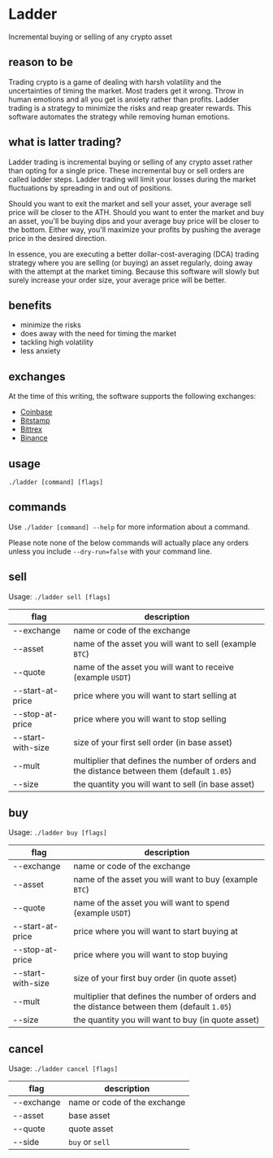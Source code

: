 # Ladder

Incremental buying or selling of any crypto asset

## reason to be

Trading crypto is a game of dealing with harsh volatility and the uncertainties of timing the market. Most traders get it wrong. Throw in human emotions and all you get is anxiety rather than profits. Ladder trading is a strategy to minimize the risks and reap greater rewards. This software automates the strategy while removing human emotions.

## what is latter trading?

Ladder trading is incremental buying or selling of any crypto asset rather than opting for a single price. These incremental buy or sell orders are called ladder steps. Ladder trading will limit your losses during the market fluctuations by spreading in and out of positions. 

Should you want to exit the market and sell your asset, your average sell price will be closer to the ATH. Should you want to enter the market and buy an asset, you'll be buying dips and your average buy price will be closer to the bottom. Either way, you'll maximize your profits by pushing the average price in the desired direction.

In essence, you are executing a better dollar-cost-averaging (DCA) trading strategy where you are selling (or buying) an asset regularly, doing away with the attempt at the market timing. Because this software will slowly but surely increase your order size, your average price will be better.

## benefits

* minimize the risks
* does away with the need for timing the market
* tackling high volatility
* less anxiety

## exchanges

At the time of this writing, the software supports the following exchanges:
* [Coinbase](https://pro.coinbase.com)
* [Bitstamp](https://www.bitstamp.net/ref/QWE1MDzZoyPWZNyU)
* [Bittrex](https://bittrex.com/discover/join?referralCode=CIC-YDN-5DX)
* [Binance](https://accounts.binance.com/en/register?ref=17133979)

## usage

`./ladder [command] [flags]`

## commands

Use `./ladder [command] --help` for more information about a command.

Please note none of the below commands will actually place any orders unless you include `--dry-run=false` with your command line.

## sell

Usage: `./ladder sell [flags]`

| flag              | description                                                                                 |
|-------------------|---------------------------------------------------------------------------------------------|
| --exchange        | name or code of the exchange                                                                |
| --asset           | name of the asset you will want to sell (example `BTC`)                                     |
| --quote           | name of the asset you will want to receive (example `USDT`)                                 |
| --start-at-price  | price where you will want to start selling at                                               |
| --stop-at-price   | price where you will want to stop selling                                                   |
| --start-with-size | size of your first sell order (in base asset)                                               |
| --mult            | multiplier that defines the number of orders and the distance between them (default `1.05`) |
| --size            | the quantity you will want to sell (in base asset)                                          |

## buy

Usage: `./ladder buy [flags]`

| flag              | description                                                                                 |
|-------------------|---------------------------------------------------------------------------------------------|
| --exchange        | name or code of the exchange                                                                |
| --asset           | name of the asset you will want to buy (example `BTC`)                                      |
| --quote           | name of the asset you will want to spend (example `USDT`)                                   |
| --start-at-price  | price where you will want to start buying at                                                |
| --stop-at-price   | price where you will want to stop buying                                                    |
| --start-with-size | size of your first buy order (in quote asset)                                               |
| --mult            | multiplier that defines the number of orders and the distance between them (default `1.05`) |
| --size            | the quantity you will want to buy (in quote asset)                                          |

## cancel

Usage: `./ladder cancel [flags]`

| flag              | description                  |
|-------------------|------------------------------|
| --exchange        | name or code of the exchange |
| --asset           | base asset                   |
| --quote           | quote asset                  |
| --side            | `buy` or `sell`              |
